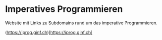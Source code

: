 # Imperatives Programmieren

Website mit Links zu Subdomains rund um das imperative Programmieren.

(https://iprog.ginf.ch)[https://iprog.ginf.ch]
